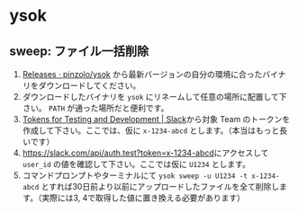 # ysok

## sweep: ファイル一括削除

1. [Releases · pinzolo/ysok](https://github.com/pinzolo/ysok/releases) から最新バージョンの自分の環境に合ったバイナリをダウンロードしてください。
1. ダウンロードしたバイナリを `ysok` にリネームして任意の場所に配置して下さい。 `PATH` が通った場所だと便利です。
1. [Tokens for Testing and Development \| Slack](https://api.slack.com/docs/oauth-test-tokens)から対象 Team のトークンを作成して下さい。ここでは、仮に `x-1234-abcd` とします。（本当はもっと長いです）
1. [https://slack\.com/api/auth\.test?token=x-1234-abcd](https://slack.com/api/auth.test?token=x-1234-abcd)にアクセスして `user_id` の値を確認して下さい。ここでは仮に `U1234` とします。
1. コマンドプロンプトやターミナルにて `ysok sweep -u U1234 -t x-1234-abcd` とすれば30日前より以前にアップロードしたファイルを全て削除します。（実際には3, 4で取得した値に置き換える必要があります）

